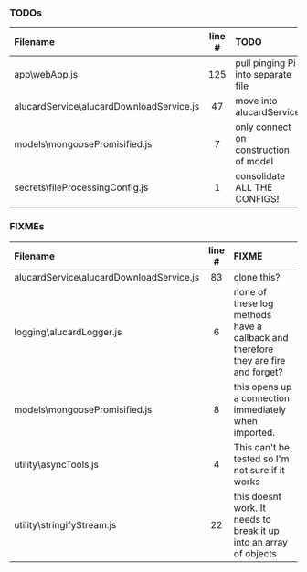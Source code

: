 ### TODOs
| Filename | line # | TODO
|:------|:------:|:------
| app\webApp.js | 125 | pull pinging Pi into separate file
| alucardService\alucardDownloadService.js | 47 | move into alucardService
| models\mongoosePromisified.js | 7 | only connect on construction of model
| secrets\fileProcessingConfig.js | 1 | consolidate ALL THE CONFIGS!

### FIXMEs
| Filename | line # | FIXME
|:------|:------:|:------
| alucardService\alucardDownloadService.js | 83 | clone this?
| logging\alucardLogger.js | 6 | none of these log methods have a callback and therefore they are fire and forget?
| models\mongoosePromisified.js | 8 | this opens up a connection immediately when imported.
| utility\asyncTools.js | 4 | This can't be tested so I'm not sure if it works
| utility\stringifyStream.js | 22 | this doesnt work. It needs to break it up into an array of objects